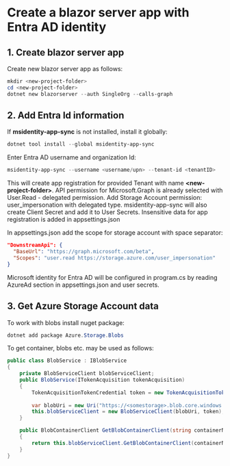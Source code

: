 # Create a blazor server app with Entra AD identity

## 1. Create blazor server app

Create new blazor server app as follows:
```powershell
mkdir <new-project-folder>
cd <new-project-folder>
dotnet new blazorserver --auth SingleOrg --calls-graph
```

## 2. Add Entra Id information 
If **msidentity-app-sync** is not installed, install it globally:
```powershell
dotnet tool install --global msidentity-app-sync
```

Enter Entra AD username and organization Id:
```powershell
msidentity-app-sync --username <username/upn> --tenant-id <tenantID>
```
This will create app registration for provided Tenant with name **&lt;new-project-folder&gt;**.
API permission for Microsoft.Graph is already selected with User.Read - delegated permission.
Add Storage Account permission: user_impersonation with delegated type.
msidentity-app-sync will also create Client Secret and add it to User Secrets. Insensitive data for app registration is added in appsettings.json

In appsettings.json add the scope for storage account with space separator:
```json
"DownstreamApi": {
  "BaseUrl": "https://graph.microsoft.com/beta",
  "Scopes": "user.read https://storage.azure.com/user_impersonation"
}
```
Microsoft identity for Entra AD will be configured in program.cs by reading AzureAd section in appsettings.json and user secrets.

## 3. Get Azure Storage Account data
To work with blobs install nuget package:
```powershell
dotnet add package Azure.Storage.Blobs
```
To get container, blobs etc. may be used as follows:
```cs
public class BlobService : IBlobService
{
    private BlobServiceClient blobServiceClient;
    public BlobService(ITokenAcquisition tokenAcquisition)
    {
        TokenAcquisitionTokenCredential token = new TokenAcquisitionTokenCredential(tokenAcquisition);
        
        var blobUri = new Uri("https://<somestorage>.blob.core.windows.net/");
        this.blobServiceClient = new BlobServiceClient(blobUri, token);
    }

    public BlobContainerClient GetBlobContainerClient(string containerName)
    {
        return this.blobServiceClient.GetBlobContainerClient(containerName);
    }
}
```

